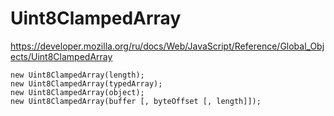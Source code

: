 # Uint8ClampedArray

https://developer.mozilla.org/ru/docs/Web/JavaScript/Reference/Global_Objects/Uint8ClampedArray

```JS
new Uint8ClampedArray(length);
new Uint8ClampedArray(typedArray);
new Uint8ClampedArray(object);
new Uint8ClampedArray(buffer [, byteOffset [, length]]);
```
